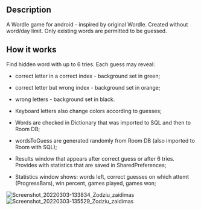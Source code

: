 

## Description

A Wordle game for android  - inspired by original Wordle. Created without word/day limit.  Only existing words are permitted to be guessed.


## How it works

Find hidden word with up to 6 tries. Each guess may reveal: 

- correct letter in a correct index - background set in green;
- correct letter but wrong index - background set in orange;
- wrong letters - background set in black.


- Keyboard letters also change colors according to guesses;
- Words are checked in Dictionary that was imported to SQL and then to Room DB;
- wordsToGuess are generated randomly from Room DB (also imported to Room with SQL);
- Results window that appears after correct guess or after 6 tries. Provides with statistics that are saved in SharedPreferences;
- Statistics window shows: words left, correct guesses on which attemt (ProgressBars), win percent, games played, games won;


![Screenshot_20220303-133834_Zodziu_zaidimas](https://user-images.githubusercontent.com/6989478/156567901-1fa95d9b-6aa4-48b6-a5b1-e2febfc979dc.jpg)
![Screenshot_20220303-135529_Zodziu_zaidimas](https://user-images.githubusercontent.com/6989478/156567898-3980c3e2-0d19-43ee-8cc1-b8515a16c07e.jpg)

